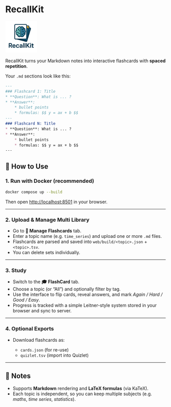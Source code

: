 
# RecallKit

<img src="static/favicon.png" alt="RecallKit logo" width="100" height="100">


RecallKit turns your Markdown notes into interactive flashcards with **spaced repetition**.  

Your `.md` sections look like this:

```markdown
---
### Flashcard 1: Title
* **Question**: What is ... ?
* **Answer**:
    * bullet points
    * formulas: $$ y = ax + b $$
---
### Flashcard N: Title
* **Question**: What is ... ?
* **Answer**:
    * bullet points
    * formulas: $$ y = ax + b $$
---
```

## 🚀 How to Use

### 1. Run with Docker (recommended)

```bash
docker compose up --build
```

Then open [http://localhost:8501](http://localhost:8501) in your browser.

---

### 2. Upload & Manage Multi Library

* Go to **📂 Manage Flashcards** tab.
* Enter a topic name (e.g. `time_series`) and upload one or more `.md` files.
* Flashcards are parsed and saved into `web/build/<topic>.json` + `<topic>.tsv`.
* You can delete sets individually.

---

### 3. Study

* Switch to the **🎓 FlashCard** tab.
* Choose a topic (or “All”) and optionally filter by tag.
* Use the interface to flip cards, reveal answers, and mark *Again / Hard / Good / Easy*.
* Progress is tracked with a simple Leitner-style system stored in your browser and sync to server.

---

### 4. Optional Exports

* Download flashcards as:

  * `cards.json` (for re-use)
  * `quizlet.tsv` (import into Quizlet)

---

## 📝 Notes

* Supports **Markdown** rendering and **LaTeX formulas** (via KaTeX).
* Each topic is independent, so you can keep multiple subjects (e.g. *maths*, *time series*, *statistics*).

